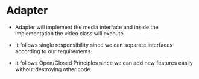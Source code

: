 # Adapter

- Adapter will implement the media interface and inside the implementation the video class will execute.

- It follows single responsibility since we can separate interfaces according to our requirements.

- It follows Open/Closed Principles since we can add new features easily without destroying other code.

